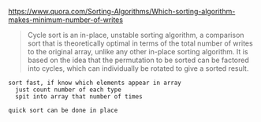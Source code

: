 
https://www.quora.com/Sorting-Algorithms/Which-sorting-algorithm-makes-minimum-number-of-writes

> Cycle sort is an in-place, unstable sorting algorithm, a comparison sort that is theoretically optimal in terms of the total number of writes to the original array, unlike any other in-place sorting algorithm. It is based on the idea that the permutation to be sorted can be factored into cycles, which can individually be rotated to give a sorted result.

```
sort fast, if know which elements appear in array
  just count number of each type
  spit into array that number of times

quick sort can be done in place
```
